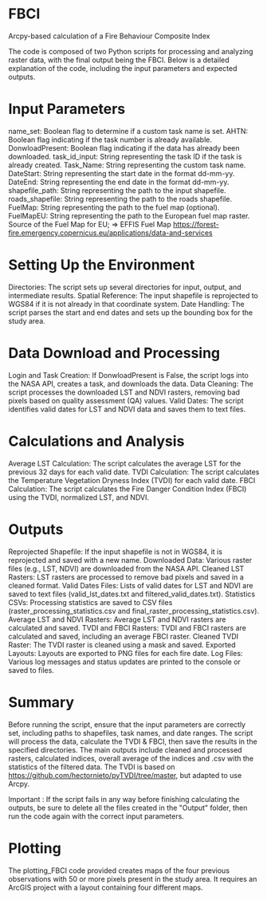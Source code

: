 # FBCI
Arcpy-based calculation of a Fire Behaviour Composite Index

The code is composed of two Python scripts for processing and analyzing raster data, with
the final output being the FBCI. Below is a detailed explanation of the code, including the
input parameters and expected outputs.

# Input Parameters
name_set: Boolean flag to determine if a custom task name is set.
AHTN: Boolean flag indicating if the task number is already available.
DonwloadPresent: Boolean flag indicating if the data has already been downloaded.
task_id_input: String representing the task ID if the task is already created.
Task_Name: String representing the custom task name.
DateStart: String representing the start date in the format dd-mm-yy.
DateEnd: String representing the end date in the format dd-mm-yy.
shapefile_path: String representing the path to the input shapefile.
roads_shapefile: String representing the path to the roads shapefile.
FuelMap: String representing the path to the fuel map (optional).
FuelMapEU: String representing the path to the European fuel map raster.
Source of the Fuel Map for EU;
=> EFFIS Fuel Map
https://forest-fire.emergency.copernicus.eu/applications/data-and-services

# Setting Up the Environment
Directories: The script sets up several directories for input, output, and intermediate results.
Spatial Reference: The input shapefile is reprojected to WGS84 if it is not already in that coordinate system.
Date Handling: The script parses the start and end dates and sets up the bounding box for the study area.
# Data Download and Processing
Login and Task Creation: If DonwloadPresent is False, the script logs into the NASA API, creates a task, and downloads the data.
Data Cleaning: The script processes the downloaded LST and NDVI rasters, removing bad pixels based on quality assessment (QA) values.
Valid Dates: The script identifies valid dates for LST and NDVI data and saves them to text files.
# Calculations and Analysis
Average LST Calculation: The script calculates the average LST for the previous 32 days for each valid date.
TVDI Calculation: The script calculates the Temperature Vegetation Dryness Index (TVDI) for each valid date.
FBCI Calculation: The script calculates the Fire Danger Condition Index (FBCI) using the TVDI, normalized LST, and NDVI.
# Outputs
Reprojected Shapefile: If the input shapefile is not in WGS84, it is reprojected and saved with a new name.
Downloaded Data: Various raster files (e.g., LST, NDVI) are downloaded from the NASA API.
Cleaned LST Rasters: LST rasters are processed to remove bad pixels and saved in a cleaned format.
Valid Dates Files: Lists of valid dates for LST and NDVI are saved to text files (valid_lst_dates.txt and filtered_valid_dates.txt).
Statistics CSVs: Processing statistics are saved to CSV files (raster_processing_statistics.csv and final_raster_processing_statistics.csv).
Average LST and NDVI Rasters: Average LST and NDVI rasters are calculated and saved.
TVDI and FBCI Rasters: TVDI and FBCI rasters are calculated and saved, including an average FBCI raster.
Cleaned TVDI Raster: The TVDI raster is cleaned using a mask and saved.
Exported Layouts: Layouts are exported to PNG files for each fire date.
Log Files: Various log messages and status updates are printed to the console or saved to files.
# Summary
Before running the script, ensure that the input parameters are correctly set, including paths to shapefiles, task names, and date ranges. The script will process the data, calculate the TVDI & FBCI, then save the results in the specified directories. The main outputs include cleaned and processed rasters, calculated indices, overall average of the indices and .csv with the statistics of the filtered data. The TVDI is based on https://github.com/hectornieto/pyTVDI/tree/master, but adapted to use Arcpy. 

Important : If the script fails in any way before finishing calculating the outputs, be sure to delete all the files created in the "Output" folder, then run the code again with the correct input parameters.

# Plotting

The plotting_FBCI code provided creates maps of the four previous observations with 50 or more pixels present in the study area. It requires an ArcGIS project with a layout containing four different maps. 
